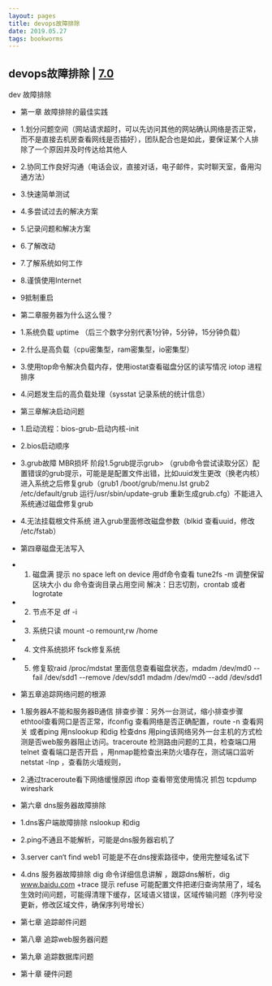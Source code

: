 ```yaml
---
layout: pages
title: devops故障排除
date: 2019.05.27
tags: bookworms
---
```


## devops故障排除 | [7.0](https://book.douban.com/subject/25909819/)

dev 故障排除

* 第一章 故障排除的最佳实践
* 1.划分问题空间（网站请求超时，可以先访问其他的网站确认网络是否正常，而不是直接去机房查看网线是否插好），团队配合也是如此，要保证某个人排除了一个原因并及时传达给其他人
* 2.协同工作良好沟通（电话会议，直接对话，电子邮件，实时聊天室，备用沟通方法）
* 3.快速简单测试
* 4.多尝试过去的解决方案
* 5.记录问题和解决方案
* 6.了解改动
* 7.了解系统如何工作
* 8.谨慎使用Internet
* 9抵制重启

* 第二章服务器为什么这么慢？
* 1.系统负载 uptime （后三个数字分别代表1分钟，5分钟，15分钟负载）
* 2.什么是高负载（cpu密集型，ram密集型，io密集型）
* 3.使用top命令解决负载内存，使用iostat查看磁盘分区的读写情况 iotop 进程排序
* 4.问题发生后的高负载处理（sysstat 记录系统的统计信息）

* 第三章解决启动问题
* 1.启动流程：bios-grub-启动内核-init
* 2.bios启动顺序
* 3.grub故障 MBR损坏  阶段1.5grub提示grub> （grub命令尝试读取分区）配置错误的grub提示，可能是是配置文件出错，比如uuid发生更改（换老内核）进入系统之后修复grub（grub1 /boot/grub/menu.lst grub2 /etc/default/grub 运行/usr/sbin/update-grub 重新生成grub.cfg）不能进入系统通过磁盘修复grub
* 4.无法挂载根文件系统 进入grub里面修改磁盘参数（blkid 查看uuid，修改 /etc/fstab）

* 第四章磁盘无法写入
* 1. 磁盘满 提示 no space left on device 用df命令查看 tune2fs -m 调整保留区块大小 du 命令查询目录占用空间 解决：日志切割，crontab 或者 logrotate
* 2. 节点不足 df -i 
* 3. 系统只读 mount -o remount,rw /home 
* 4. 文件系统损坏 fsck修复系统
* 5. 修复软raid /proc/mdstat 里面信息查看磁盘状态，mdadm /dev/md0 --fail /dev/sdd1 --remove /dev/sdd1 mdadm /dev/md0 --add /dev/sdd1


* 第五章追踪网络问题的根源
* 1.服务器A不能和服务器B通信  排查步骤：另外一台测试，缩小排查步骤 ethtool查看网口是否正常，ifconfig 查看网络是否正确配置，route -n 查看网关 或者ping 用nslookup 和dig 检查dns 用ping该网络另外一台主机的方式检测是否web服务器阻止访问。traceroute 检测路由问题的工具，检查端口用telnet 查看端口是否开启 ，用nmap能检查出来防火墙存在，测试端口监听 netstat -lnp ，查看防火墙规则，
* 2.通过traceroute看下网络缓慢原因  iftop 查看带宽使用情况  抓包 tcpdump wireshark 
 
* 第六章 dns服务器故障排除
* 1.dns客户端故障排除 nslookup 和dig
* 2.ping不通且不能解析，可能是dns服务器宕机了
* 3.server can‘t find web1 可能是不在dns搜索路径中，使用完整域名试下
* 4.dns 服务器故障排除 dig 命令详细信息讲解 ，跟踪dns解析，dig www.baidu.com +trace  提示 refuse 可能配置文件把递归查询禁用了，域名生效时间问题，可能得清理下缓存，区域语义错误，区域传输问题（序列号没更新，修改区域文件，确保序列号增长）

* 第七章 追踪邮件问题
* 第八章 追踪web服务器问题
* 第九章 追踪数据库问题
* 第十章 硬件问题

